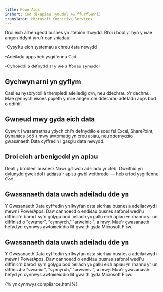 ```yaml
---
title: PowerApps
inshort: Cod di-apiau symudol (& ffurflenni)
translator: Microsoft Cognitive Services
---
```


Droi eich arbenigedd busnes yn atebion rhwydd. Rhoi i bobl yr hyn y mae angen iddynt yrru'r canlyniadau.

-Cysylltu eich systemau a chreu data newydd

-Adeiladu apps heb ysgrifennu Cod

-Cyhoeddi a defnydd ar y we a ffonau symudol

## Gychwyn arni yn gyflym
Cael eu hysbrydoli â thempledi adeiledig cyn, neu ddechrau o'r dechrau. Mae gennych eisoes popeth y mae angen ichi ddechrau adeiladu apps bod o ddifrif.

## Gwneud mwy gyda eich data
Cyswllt i wasanaethau ydych chi'n defnyddio eisoes fel Excel, SharePoint, Dynamics 365 a mwy awtomatig yn creu apiau, neu ddefnyddio gwasanaeth Data cyffredin i gasglu data newydd.

## Droi eich arbenigedd yn apiau
Deall y broblem busnes? Nawr gallwch adeiladu yr ateb. Gweithio yn dylunydd gweledol i addasu'r apiau gwbl weithredol — heb orfod ysgrifennu Cod.

## Gwasanaeth data uwch adeiladu dde yn
Y Gwasanaeth Data cyffredin yn llwyfan data sicrhau busnes a adeiladwyd i mewn i PowerApps. Daw cannoedd o endidau busnes safonol wedi'u diffinio'n barod, sy'n golygu bod bellach yn gallu eich apiau yn rhannu yr un diffiniad o "cwsmer", "cynnyrch," "arweiniol", a mwy. Mae'r gwasanaeth hefyd yn cynnwys awtomeiddio llif gwaith gyda Microsoft Flow.

## Gwasanaeth data uwch adeiladu dde yn
Y Gwasanaeth Data cyffredin yn llwyfan data sicrhau busnes a adeiladwyd i mewn i PowerApps. Daw cannoedd o endidau busnes safonol wedi'u diffinio'n barod, sy'n golygu bod bellach yn gallu eich apiau yn rhannu yr un diffiniad o "cwsmer", "cynnyrch," "arweiniol", a mwy. Mae'r gwasanaeth hefyd yn cynnwys awtomeiddio llif gwaith gyda Microsoft Flow.

{% yn cynnwys compliance.html %}

